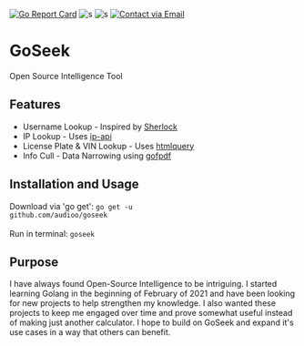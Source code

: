 [![Go Report Card](https://goreportcard.com/badge/github.com/audioo/goseek)](https://goreportcard.com/report/github.com/audioo/goseek) ![s](https://img.shields.io/badge/Golang-1.15-blue.svg) ![s](https://img.shields.io/badge/License-MIT-blue.svg) [![Contact via Email](https://img.shields.io/badge/Contact-Email-blue.svg)](mailto:hyperaudio@protonmail.com)
# GoSeek
Open Source Intelligence Tool

## Features
- Username Lookup - Inspired by [Sherlock](https://github.com/sherlock-project/sherlock)
- IP Lookup - Uses [ip-api](https://ip-api.com/)
- License Plate & VIN Lookup - Uses [htmlquery](https://github.com/antchfx/htmlquery)
- Info Cull - Data Narrowing using [gofpdf](https://github.com/jung-kurt/gofpdf)

## Installation and Usage
Download via 'go get':
<code>go get -u github.com/audioo/goseek</code><br><br>
Run in terminal:
<code>goseek</code>

## Purpose
I have always found Open-Source Intelligence to be intriguing. I started learning Golang in the beginning of February of 2021 and have been looking for new projects to help strengthen my knowledge. I also wanted these projects to keep me engaged over time and prove somewhat useful instead of making just another calculator. I hope to build on GoSeek and expand it's use cases in a way that others can benefit.

